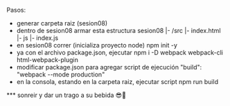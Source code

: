 Pasos:
* generar carpeta raiz (sesion08)
* dentro de sesion08 armar esta estructura
    sesion08
    |- /src
        |- index.html
        |- js
            |- index.js
* en sesion08 correr (inicializa proyecto node)
    npm init -y
* ya con el archivo package.json, ejecutar
    npm i -D webpack webpack-cli html-webpack-plugin
* modificar package.json para agregar script de ejecución
     "build": "webpack --mode production"
* en la consola, estando en la carpeta raiz, ejecutar script
    npm run build

*** sonreir y dar un trago a su bebida 😎🍻
